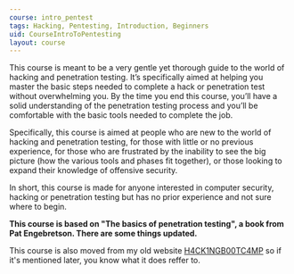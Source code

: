```yaml
---
course: intro_pentest
tags: Hacking, Pentesting, Introduction, Beginners
uid: CourseIntroToPentesting
layout: course
---
```


This course is meant to be a very gentle yet thorough guide to the world of hacking and penetration testing. It’s specifically aimed at helping you master the basic steps needed to complete a hack or penetration test without overwhelming you. By the time you end this course, you’ll have a solid understanding of the penetration testing process and you’ll be comfortable with the basic tools needed to complete the job.

Specifically, this course is aimed at people who are new to the world of hacking and penetration testing, for those with little or no previous experience, for those who are frustrated by the inability to see the big picture (how the various tools and phases fit together), or those looking to expand their knowledge of offensive security.

In short, this course is made for anyone interested in computer security, hacking or penetration testing but has no prior experience and not sure where to begin.

**This course is based on "The basics of penetration testing", a book from Pat
Engebretson. There are some things updated.**

This course is also moved from my old website
[H4CK1NGB00TC4MP](https://h4ck1ngb00tc4mp.gq) so if it's mentioned later, you
know what it does reffer to.

